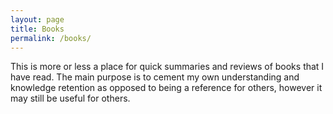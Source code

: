 ```yaml
---
layout: page
title: Books
permalink: /books/
---
```


This is more or less a place for quick summaries and reviews of books that I have read. The main purpose is to cement 
my own understanding and knowledge retention as opposed to being a reference for others, however it may still be useful 
for others.